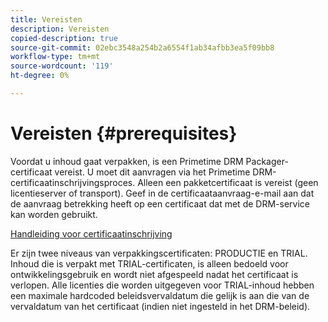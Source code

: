 ```yaml
---
title: Vereisten
description: Vereisten
copied-description: true
source-git-commit: 02ebc3548a254b2a6554f1ab34afbb3ea5f09bb8
workflow-type: tm+mt
source-wordcount: '119'
ht-degree: 0%

---
```


# Vereisten {#prerequisites}

Voordat u inhoud gaat verpakken, is een Primetime DRM Packager-certificaat vereist. U moet dit aanvragen via het Primetime DRM-certificaatinschrijvingsproces. Alleen een pakketcertificaat is vereist (geen licentieserver of transport). Geef in de certificaataanvraag-e-mail aan dat de aanvraag betrekking heeft op een certificaat dat met de DRM-service kan worden gebruikt.

[Handleiding voor certificaatinschrijving](../../digital-rights-management/certificate-enrollment-guide/about-certs.md)

Er zijn twee niveaus van verpakkingscertificaten: PRODUCTIE en TRIAL. Inhoud die is verpakt met TRIAL-certificaten, is alleen bedoeld voor ontwikkelingsgebruik en wordt niet afgespeeld nadat het certificaat is verlopen. Alle licenties die worden uitgegeven voor TRIAL-inhoud hebben een maximale hardcoded beleidsvervaldatum die gelijk is aan die van de vervaldatum van het certificaat (indien niet ingesteld in het DRM-beleid).

